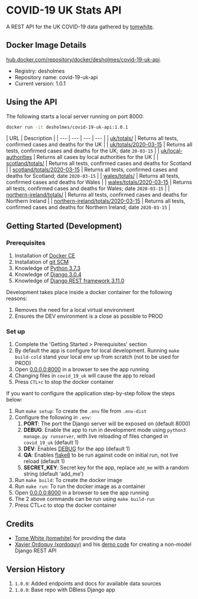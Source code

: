 # COVID-19 UK Stats API

A REST API for the UK COVID-19 data gathered by [tomwhite](https://github.com/tomwhite/covid-19-uk-data).

## Docker Image Details

[hub.docker.com/repository/docker/desholmes/covid-19-uk-api](https://hub.docker.com/repository/docker/desholmes/covid-19-uk-api).

* Registry: desholmes
* Repository name: covid-19-uk-api
* Current version: 1.0.1

## Using the API

The following starts a local server running on port 8000:

```bash
docker run -it desholmes/covid-19-uk-api:1.0.1
```

| URL | Description |
| --- | --- | --- | --- |
| [uk/totals/](http://0.0.0.0:8000/uk/totals/) | Returns all tests, confirmed cases and deaths for the UK |
| [uk/totals/2020-03-15](http://0.0.0.0:8000/uk/totals/2020-03-15) | Returns all tests, confirmed cases and deaths for the UK; date `20-03-15` |
| [uk/local-authorities](http://0.0.0.0:8000/uk/local-authorities/) | Returns all cases by local authorities for the UK |
| [scotland/totals/](http://0.0.0.0:8000/scotland/totals/) | Returns all tests, confirmed cases and deaths for Scotland |
| [scotland/totals/2020-03-15](http://0.0.0.0:8000/scotland/totals/2020-03-15) | Returns all tests, confirmed cases and deaths for Scotland; date `2020-03-15` |
| [wales/totals/](http://0.0.0.0:8000/wales/totals/) | Returns all tests, confirmed cases and deaths for Wales |
| [wales/totals/2020-03-15](http://0.0.0.0:8000/wales/totals/2020-03-15) | Returns all tests, confirmed cases and deaths for Wales; date `2020-03-15` |
| [northern-ireland/totals/](http://0.0.0.0:8000/northern-ireland/totals/) | Returns all tests, confirmed cases and deaths for Northern Ireland |
| [northern-ireland/totals/2020-03-15](http://0.0.0.0:8000/northern-ireland/totals/2020-03-15) | Returns all tests, confirmed cases and deaths for Northern Ireland; date `2020-03-15` |

## Getting Started (Development)

### Prerequisites

1. Installation of [Docker CE](https://store.docker.com/search?type=edition&offering=community)
1. Installation of [git SCM](https://git-scm.com/downloads)
1. Knowledge of [Python 3.7.3](https://www.python.org/downloads/)
1. Knowledge of [Django 3.0.4](https://www.djangoproject.com/)
1. Knowledge of [Django REST framework 3.11.0](https://www.django-rest-framework.org/)

Development takes place inside a docker container for the following reasons:

1. Removes the need for a local virtual environment
1. Ensures the DEV environment is a close as possible to PROD

### Set up

1. Complete the 'Getting Started > Prerequisites' section
1. By default the app is configure for local development. Running `make build-cold` stand your local env up from scratch (not to be used for PROD)
1. Open [0.0.0.0:8000](http://0.0.0.0:8000/) in a browser to see the app running
1. Changing files in `covid_19_uk` will cause the app to reload
1. Press `CTL+c` to stop the docker container

If you want to configure the application step-by-step follow the steps below:

1. Run `make setup`: To create the `.env` file from `.env-dist`
1. Configure the following in `.env`:
    1. **PORT**: The port the Django server will be exposed on (default 8000)
    1. **DEBUG**: Enable the app to run in development mode using `python3 manage.py runserver`, with live reloading of files changed in `covid_19_uk` (default 1)
    1. **DEV**: Enables [DEBUG](https://docs.djangoproject.com/en/3.0/howto/deployment/checklist/) for the app (default 1)
    1. **QA**: Enables [flake8](https://pypi.org/project/flake8/) to be run against code on initial run, not live reload (default 1)
    1. **SECRET_KEY**: Secret key for the app, replace `add_me` with a random string (default 'add_me')
1. Run `make build`: To create the docker image
1. Run `make run`: To run the docker image as a container
1. Open [0.0.0.0:8000](http://0.0.0.0:8000/) in a browser to see the app running
1. The 2 above commands can be run using `make build-run`
1. Press CTL+c to stop the docker container

## Credits

* [Tome White (tomwhite)](https://github.com/tomwhite/covid-19-uk-data) for providing the data
* [Xavier Ordoquy (xordoquy)](https://medium.com/django-rest-framework/django-rest-framework-viewset-when-you-don-t-have-a-model-335a0490ba6f) and his [demo code](https://github.com/linovia/drf-demo) for creating a non-model Django REST API

## Version History

1. `1.0.0`: Added endpoints and docs for available data sources
1. `1.0.0`: Base repo with DBless Django app
